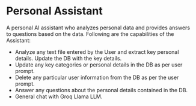 # Personal Assistant
A personal AI assistant who analyzes personal data and provides answers to questions based on the data. Following are the capabilities of the Assistant:

* Analyze any text file entered by the User and extract key personal details. Update the DB with the key details.
* Update any key categories or personal details in the DB as per user prompt.
* Delete any particular user information from the DB as per the user prompt.
* Answer any questions about the personal details contained in the DB.
* General chat with Groq Llama LLM.
